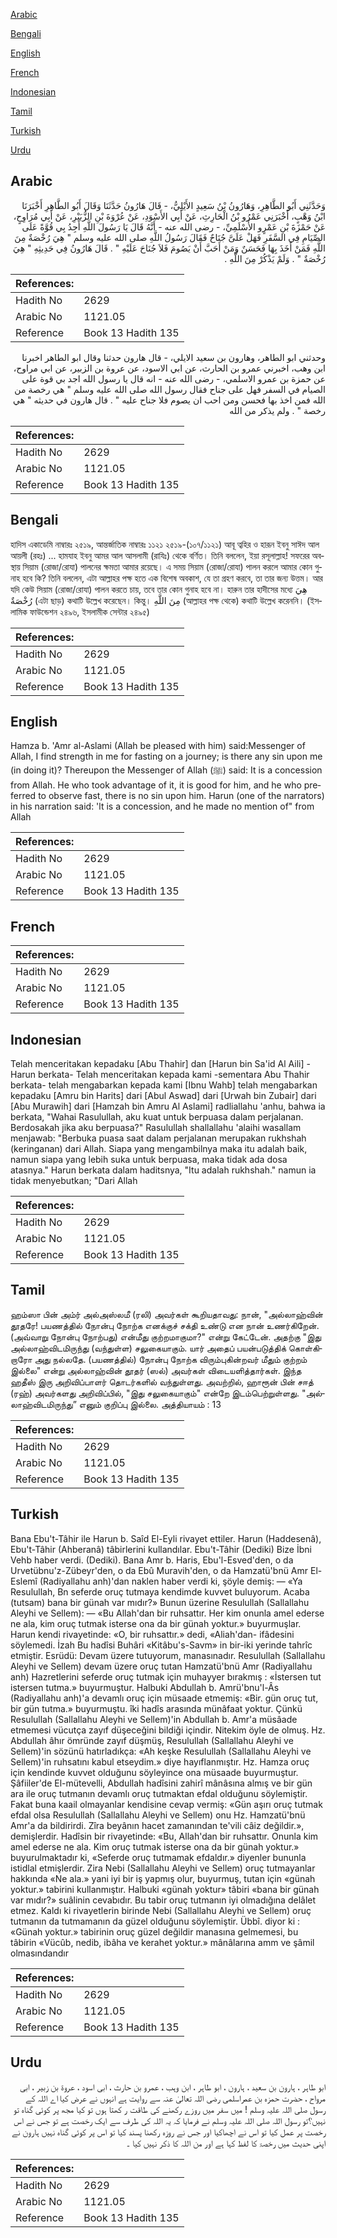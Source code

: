 [Arabic](#arabic)

[Bengali](#bengali)

[English](#english)

[French](#french)

[Indonesian](#indonesian)

[Tamil](#tamil)

[Turkish](#turkish)

[Urdu](#urdu)

## Arabic


<div dir="rtl" lang="ar" style={{fontSize:'larger',backgroundColor:'#f8f9fa',padding:20}}>
وَحَدَّثَنِي أَبُو الطَّاهِرِ، وَهَارُونُ بْنُ سَعِيدٍ الأَيْلِيُّ، - قَالَ هَارُونُ حَدَّثَنَا وَقَالَ أَبُو الطَّاهِرِ أَخْبَرَنَا ابْنُ وَهْبٍ، أَخْبَرَنِي عَمْرُو بْنُ الْحَارِثِ، عَنْ أَبِي الأَسْوَدِ، عَنْ عُرْوَةَ بْنِ الزُّبَيْرِ، عَنْ أَبِي مُرَاوِحٍ، عَنْ حَمْزَةَ بْنِ عَمْرٍو الأَسْلَمِيِّ، - رضى الله عنه - أَنَّهُ قَالَ يَا رَسُولَ اللَّهِ أَجِدُ بِي قُوَّةً عَلَى الصِّيَامِ فِي السَّفَرِ فَهَلْ عَلَىَّ جُنَاحٌ فَقَالَ رَسُولُ اللَّهِ صلى الله عليه وسلم ‏"‏ هِيَ رُخْصَةٌ مِنَ اللَّهِ فَمَنْ أَخَذَ بِهَا فَحَسَنٌ وَمَنْ أَحَبَّ أَنْ يَصُومَ فَلاَ جُنَاحَ عَلَيْهِ ‏"‏ ‏.‏ قَالَ هَارُونُ فِي حَدِيثِهِ ‏"‏ هِيَ رُخْصَةٌ ‏"‏ ‏.‏ وَلَمْ يَذْكُرْ مِنَ اللَّهِ ‏.‏
</div>
<div style={{backgroundColor:'#f8f9fa',padding:20, marginBottom: 10}}><table> <thead> <tr> <th>References:</th> <th></th> </tr> </thead> <tbody><tr><td>Hadith No</td><td>2629</td></tr><tr><td>Arabic No</td><td>1121.05</td></tr><tr><td>Reference</td><td>Book 13 Hadith 135</td></tr></tbody></table></div>


<div dir="rtl" lang="ar" style={{fontSize:'larger',backgroundColor:'#f8f9fa',padding:20}}>
وحدثني ابو الطاهر، وهارون بن سعيد الايلي، - قال هارون حدثنا وقال ابو الطاهر اخبرنا ابن وهب، اخبرني عمرو بن الحارث، عن ابي الاسود، عن عروة بن الزبير، عن ابي مراوح، عن حمزة بن عمرو الاسلمي، - رضى الله عنه - انه قال يا رسول الله اجد بي قوة على الصيام في السفر فهل على جناح فقال رسول الله صلى الله عليه وسلم " هي رخصة من الله فمن اخذ بها فحسن ومن احب ان يصوم فلا جناح عليه " . قال هارون في حديثه " هي رخصة " . ولم يذكر من الله
</div>
<div style={{backgroundColor:'#f8f9fa',padding:20, marginBottom: 10}}><table> <thead> <tr> <th>References:</th> <th></th> </tr> </thead> <tbody><tr><td>Hadith No</td><td>2629</td></tr><tr><td>Arabic No</td><td>1121.05</td></tr><tr><td>Reference</td><td>Book 13 Hadith 135</td></tr></tbody></table></div>

## Bengali


<div dir="ltr" lang="bn" style={{fontSize:'larger',backgroundColor:'#f8f9fa',padding:20}}>
হাদিস একাডেমি নাম্বারঃ ২৫১৯, আন্তর্জাতিক নাম্বারঃ ১১২১ ২৫১৯-(১০৭/১১২১) আবূ ত্বহির ও হারূন ইবনু সাঈদ আল আয়লী (রহঃ) ... হামযাহ ইবনু আমর আল আসলামী (রাযিঃ) থেকে বর্ণিত। তিনি বললেন, ইয়া রসূলাল্লাহ! সফরের অবস্থায় সিয়াম (রোজা/রোযা) পালনের ক্ষমতা আমার রয়েছে। এ সময় সিয়াম (রোজা/রোযা) পালন করলে আমার কোন গুনাহ হবে কি? তিনি বললেন, এটা আল্লাহর পক্ষ হতে এক বিশেষ অবকাশ, যে তা গ্রহণ করবে, তা তার জন্য উত্তম। আর যদি কেউ সিয়াম (রোজা/রোযা) পালন করতে চায়, তবে তার কোন গুনাহ হবে না। হারুন তার হাদীসের মধ্যে هِيَ رُخْصَةٌ (এটা ছাড়) কথাটি উল্লেখ করেছেন। কিন্তু। مِنَ اللَّهِ (আল্লাহর পক্ষ থেকে) কথাটি উল্লেখ করেননি। (ইসলামিক ফাউন্ডেশন ২৪৯৬, ইসলামীক সেন্টার ২৪৯৫)
</div>
<div style={{backgroundColor:'#f8f9fa',padding:20, marginBottom: 10}}><table> <thead> <tr> <th>References:</th> <th></th> </tr> </thead> <tbody><tr><td>Hadith No</td><td>2629</td></tr><tr><td>Arabic No</td><td>1121.05</td></tr><tr><td>Reference</td><td>Book 13 Hadith 135</td></tr></tbody></table></div>

## English


<div dir="ltr" lang="en" style={{fontSize:'larger',backgroundColor:'#f8f9fa',padding:20}}>
Hamza b. 'Amr al-Aslami (Allah be pleased with him) said:Messenger of Allah, I find strength in me for fasting on a journey; is there any sin upon me (in doing it)? Thereupon the Messenger of Allah (ﷺ) said: It is a concession from Allah. He who took advantage of it, it is good for him, and he who preferred to observe fast, there is no sin upon him. Harun (one of the narrators) in his narration said: 'lt is a concession, and he made no mention of" from Allah
</div>
<div style={{backgroundColor:'#f8f9fa',padding:20, marginBottom: 10}}><table> <thead> <tr> <th>References:</th> <th></th> </tr> </thead> <tbody><tr><td>Hadith No</td><td>2629</td></tr><tr><td>Arabic No</td><td>1121.05</td></tr><tr><td>Reference</td><td>Book 13 Hadith 135</td></tr></tbody></table></div>

## French


<div dir="ltr" lang="fr" style={{fontSize:'larger',backgroundColor:'#f8f9fa',padding:20}}>

</div>
<div style={{backgroundColor:'#f8f9fa',padding:20, marginBottom: 10}}><table> <thead> <tr> <th>References:</th> <th></th> </tr> </thead> <tbody><tr><td>Hadith No</td><td>2629</td></tr><tr><td>Arabic No</td><td>1121.05</td></tr><tr><td>Reference</td><td>Book 13 Hadith 135</td></tr></tbody></table></div>

## Indonesian


<div dir="ltr" lang="id" style={{fontSize:'larger',backgroundColor:'#f8f9fa',padding:20}}>
Telah menceritakan kepadaku [Abu Thahir] dan [Harun bin Sa'id Al Aili] -Harun berkata- Telah menceritakan kepada kami -sementara Abu Thahir berkata- telah mengabarkan kepada kami [Ibnu Wahb] telah mengabarkan kepadaku [Amru bin Harits] dari [Abul Aswad] dari [Urwah bin Zubair] dari [Abu Murawih] dari [Hamzah bin Amru Al Aslami] radliallahu 'anhu, bahwa ia berkata, "Wahai Rasulullah, aku kuat untuk berpuasa dalam perjalanan. Berdosakah jika aku berpuasa?" Rasulullah shallallahu 'alaihi wasallam menjawab: "Berbuka puasa saat dalam perjalanan merupakan rukhshah (keringanan) dari Allah. Siapa yang mengambilnya maka itu adalah baik, namun siapa yang lebih suka untuk berpuasa, maka tidak ada dosa atasnya." Harun berkata dalam haditsnya, "Itu adalah rukhshah." namun ia tidak menyebutkan; "Dari Allah
</div>
<div style={{backgroundColor:'#f8f9fa',padding:20, marginBottom: 10}}><table> <thead> <tr> <th>References:</th> <th></th> </tr> </thead> <tbody><tr><td>Hadith No</td><td>2629</td></tr><tr><td>Arabic No</td><td>1121.05</td></tr><tr><td>Reference</td><td>Book 13 Hadith 135</td></tr></tbody></table></div>

## Tamil


<div dir="ltr" lang="ta" style={{fontSize:'larger',backgroundColor:'#f8f9fa',padding:20}}>
ஹம்ஸா பின் அம்ர் அல்அஸ்லமீ (ரலி) அவர்கள் கூறியதாவது: நான், "அல்லாஹ்வின் தூதரே! பயணத்தில் நோன்பு நோற்க எனக்குச் சக்தி உண்டு என நான் உணர்கிறேன். (அவ்வாறு நோன்பு நோற்பது) என்மீது குற்றமாகுமா?" என்று கேட்டேன். அதற்கு "இது அல்லாஹ்விடமிருந்து (வந்துள்ள) சலுகையாகும். யார் அதைப் பயன்படுத்திக் கொள்கிறாரோ அது நல்லதே. (பயணத்தில்) நோன்பு நோற்க விரும்புகின்றவர் மீதும் குற்றம் இல்லை" என்று அல்லாஹ்வின் தூதர் (ஸல்) அவர்கள் விடையளித்தார்கள். இந்த ஹதீஸ் இரு அறிவிப்பாளர் தொடர்களில் வந்துள்ளது. அவற்றில், ஹாரூன் பின் சஈத் (ரஹ்) அவர்களது அறிவிப்பில், "இது சலுகையாகும்" என்றே இடம்பெற்றுள்ளது. "அல்லாஹ்விடமிருந்து” எனும் குறிப்பு இல்லை. அத்தியாயம் : 13
</div>
<div style={{backgroundColor:'#f8f9fa',padding:20, marginBottom: 10}}><table> <thead> <tr> <th>References:</th> <th></th> </tr> </thead> <tbody><tr><td>Hadith No</td><td>2629</td></tr><tr><td>Arabic No</td><td>1121.05</td></tr><tr><td>Reference</td><td>Book 13 Hadith 135</td></tr></tbody></table></div>

## Turkish


<div dir="ltr" lang="tr" style={{fontSize:'larger',backgroundColor:'#f8f9fa',padding:20}}>
Bana Ebu't-Tâhir ile Harun b. Saîd El-Eyli rivayet ettiler. Harun (Haddesenâ), Ebu't-Tâhir (Ahberanâ) tâbirlerini kullandılar. Ebu't-Tâhir (Dediki) Bize İbni Vehb haber verdi. (Dediki). Bana Amr b. Haris, Ebu'l-Esved'den, o da Urvetübnu'z-Zübeyr'den, o da Ebû Muravih'den, o da Hamzatü'bnü Amr El-Eslemî (Radiyallahu anh)'dan naklen haber verdi ki, şöyle demiş: — «Ya Resulullah, Bn seferde oruç tutmaya kendimde kuvvet buluyorum. Acaba (tutsam) bana bir günah var mıdır?» Bunun üzerine Resulullah (Sallallahu Aleyhi ve Sellem): — «Bu Allah'dan bir ruhsattır. Her kim onunla amel ederse ne ala, kim oruç tutmak isterse ona da bir günah yoktur.» buyurmuşlar. Harun kendi rivayetinde: «O, bir ruhsattır.» dedi, «Aliah'dan- ifâdesini söylemedi. İzah Bu hadîsi Buhâri «Kitâbu's-Savm» in bir-iki yerinde tahrîc etmiştir. Esrüdü: Devam üzere tutuyorum, manasınadır. Resulullah (Sallallahu Aleyhi ve Sellem) devam üzere oruç tutan Hamzatü'bnü Amr (Radiyallahu anh) Hazretlerini seferde oruç tutmak için muhayyer bırakmış : «İstersen tut istersen tutma.» buyurmuştur. Halbuki Abdullah b. Amrü'bnu'l-Âs (Radiyallahu anh)'a devamlı oruç için müsaade etmemiş: «Bir. gün oruç tut, bir gün tutma.» buyurmuştu. îki hadîs arasında münâfaat yoktur. Çünkü Resulullah (Sallallahu Aleyhi ve Sellem)'in Abdullah b. Amr'a müsâade etmemesi vücutça zayıf düşeceğini bildiği içindir. Nitekim öyle de olmuş. Hz. Abdullah âhır ömründe zayıf düşmüş, Resulullah (Sallallahu Aleyhi ve Sellem)'in sözünü hatırladıkça: «Ah keşke Resulullah (Sallallahu Aleyhi ve Sellem)'in ruhsatını kabul etseydim.» diye hayıflanmıştır. Hz. Hamza oruç için kendinde kuvvet olduğunu söyleyince ona müsaade buyurmuştur. Şâfiiler'de El-mütevelli, Abdullah hadîsini zahirî mânâsına almış ve bir gün ara ile oruç tutmanın devamlı oruç tutmaktan efdal olduğunu söylemiştir. Fakat buna kaail olmayanlar kendisine cevap vermiş: «Gün aşırı oruç tutmak efdal olsa Resulullah (Sallallahu Aleyhi ve Sellem) onu Hz. Hamzatü'bnü Amr'a da bildirirdi. Zîra beyânın hacet zamanından te'vili câiz değildir.», demişlerdir. Hadîsin bir rivayetinde: «Bu, Allah'dan bir ruhsattır. Onunla kim amel ederse ne ala. Kim oruç tutmak isterse ona da bir günah yoktur.» buyurulmaktadır ki, «Seferde oruç tutmamak efdaldır.» diyenler bununla istidlal etmişlerdir. Zira Nebi (Sallallahu Aleyhi ve Sellem) oruç tutmayanlar hakkında «Ne ala.» yani iyi bir iş yapmış olur, buyurmuş, tutan için «günah yoktur.» tabirini kullanmıştır. Halbuki «günah yoktur» tâbiri «bana bir günah var mıdır?» suâlinin cevabıdır. Bu tabir oruç tutmanın iyi olmadığına delâlet etmez. Kaldı ki rivayetlerin birinde Nebi (Sallallahu Aleyhi ve Sellem) oruç tutmanın da tutmamanın da güzel olduğunu söylemiştir. Übbî. diyor ki : «Günah yoktur.» tabirinin oruç güzel değildir manasına gelmemesi, bu tâbirin «Vücûb, nedib, ibâha ve kerahet yoktur.» mânâlarına amm ve şâmil olmasındandır
</div>
<div style={{backgroundColor:'#f8f9fa',padding:20, marginBottom: 10}}><table> <thead> <tr> <th>References:</th> <th></th> </tr> </thead> <tbody><tr><td>Hadith No</td><td>2629</td></tr><tr><td>Arabic No</td><td>1121.05</td></tr><tr><td>Reference</td><td>Book 13 Hadith 135</td></tr></tbody></table></div>

## Urdu


<div dir="rtl" lang="ur" style={{fontSize:'larger',backgroundColor:'#f8f9fa',padding:20}}>
ابو طاہر ، ہارون بن سعید ، ہارون ، ابو طاہر ، ابن وہب ، عمرو بن حارث ، ابی اسود ، عروۃ بن زبیر ، ابی مرواح ، حضرت حمزہ بن عمراسلمی رضی اللہ تعالیٰ عنہ سے روایت ہے انہوں نے عرض کیا اے اللہ کے رسول صلی اللہ علیہ وسلم ! میں سفر میں روزے رکھنے کی طاقت ر کھتا ہوں تو کیا مجھ پر کوئی گناہ تو نہیں؟تو رسول اللہ صلی اللہ علیہ وسلم نے فرمایا کہ یہ اللہ کی طرف سے ایک رخصت ہے تو جس نے اس رخصت پر عمل کیا تو اس نے اچھاکیا اور جس نے روزہ رکھنا پسند کیا تو اس پر کوئی گناہ نہیں ہارون نے اپنی حدیث میں رخصۃ کا لفظ کہا ہے اور من اللہ کا ذکر نہیں کیا ۔
</div>
<div style={{backgroundColor:'#f8f9fa',padding:20, marginBottom: 10}}><table> <thead> <tr> <th>References:</th> <th></th> </tr> </thead> <tbody><tr><td>Hadith No</td><td>2629</td></tr><tr><td>Arabic No</td><td>1121.05</td></tr><tr><td>Reference</td><td>Book 13 Hadith 135</td></tr></tbody></table></div>